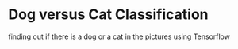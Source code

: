 # Dog versus Cat  Classification
 finding out if there is a dog or a cat in the pictures using Tensorflow 
